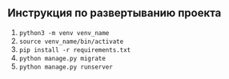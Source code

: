 ## Инструкция по развертыванию проекта

1. `python3 -m venv venv_name`
2. `source venv_name/bin/activate`
3. `pip install -r requirements.txt`
4. `python manage.py migrate`
5. `python manage.py runserver`
